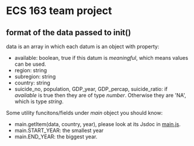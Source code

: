 # ECS 163 team project

## format of the data passed to init()
data is an array in which each datum is an object with property:

* available: boolean, true if this datum is *meaningful*, which means values can be used.
* region: string
* subregion: string
* country: string
* suicide\_no, population, GDP\_year, GDP\_percap, suicide_ratio: if *available* is true then they are of type *number*. Otherwise they are 'NA', which is type *string*.

Some utility funcitons/fields under *main* object you should know:

* main.getItem(data, country, year), please look at its Jsdoc in [main.js](./scripts/main.js).
* main.START_YEAR: the smallest year
* main.END_YEAR: the biggest year.